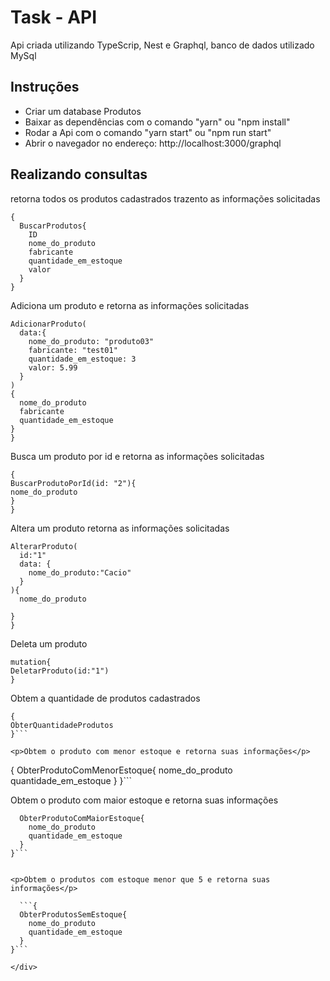 <div>
  <h1>Task - API</h1>

  <p>Api criada utilizando TypeScrip, Nest e Graphql, banco de dados utilizado MySql</p>

  <h2>Instruções</h2>
  <ul>
    <li>Criar um database Produtos</li>
    <li>Baixar as dependências com o comando "yarn" ou "npm install"</li>
    <li>Rodar a Api com o comando "yarn start" ou "npm run start"</li>
    <li>Abrir o navegador no endereço: http://localhost:3000/graphql</li>
  </ul>

  <h2>Realizando consultas</h2>
 
  <p>retorna todos os produtos cadastrados trazento as informações solicitadas</p>

```
{
  BuscarProdutos{
    ID
    nome_do_produto
    fabricante
    quantidade_em_estoque
    valor
  }
}
```
  <p>Adiciona um produto e retorna as informações solicitadas</p>
  
  ```mutation{
  AdicionarProduto(
    data:{
      nome_do_produto: "produto03"
      fabricante: "test01"
      quantidade_em_estoque: 3
      valor: 5.99
    }
  )
  {
    nome_do_produto
    fabricante
    quantidade_em_estoque
  }
}
  ```
  <p>Busca um produto por id e retorna as informações solicitadas</p>
  
  ```
  {
BuscarProdutoPorId(id: "2"){
  nome_do_produto
}
}
  ```
<p>Altera um produto retorna as informações solicitadas</p>

  ``` mutation{
  AlterarProduto(
    id:"1"
    data: {
      nome_do_produto:"Cacio"
    }
  ){
    nome_do_produto
    
  }
}
  ```
  
  <p>Deleta um produto</p>
  
  
  ```
  mutation{
  DeletarProduto(id:"1")
}
  ```
  <p>Obtem a quantidade de produtos cadastrados</p>
  
  ```
  {
  ObterQuantidadeProdutos
}```

<p>Obtem o produto com menor estoque e retorna suas informações</p>

```
  {
  ObterProdutoComMenorEstoque{
    nome_do_produto
    quantidade_em_estoque
  }
}```

  
<p>Obtem o produto com maior estoque e retorna suas informações</p>

```{
  ObterProdutoComMaiorEstoque{
    nome_do_produto
    quantidade_em_estoque
  }
}```
  
  
<p>Obtem o produtos com estoque menor que 5 e retorna suas informações</p>

  ```{
  ObterProdutosSemEstoque{
    nome_do_produto
    quantidade_em_estoque
  }
}```
  
</div>

